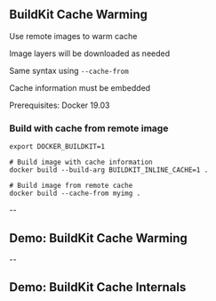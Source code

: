 ## BuildKit Cache Warming

Use remote images to warm cache

Image layers will be downloaded as needed

Same syntax using `--cache-from`

Cache information must be embedded

Prerequisites: Docker 19.03

### Build with cache from remote image

```plaintext
export DOCKER_BUILDKIT=1

# Build image with cache information
docker build --build-arg BUILDKIT_INLINE_CACHE=1 .

# Build image from remote cache
docker build --cache-from myimg .
```

--

## Demo: BuildKit Cache Warming

<!-- include: buildkit-0.command -->

<!-- include: buildkit-1.command -->

--

## Demo: BuildKit Cache Internals

<!-- include: internals-0.command -->
